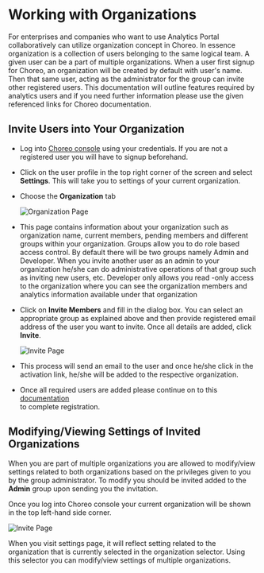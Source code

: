 # Working with Organizations

For enterprises and companies who want to use Analytics Portal collaboratively can utilize organization
 concept in Choreo. In essence organization is a collection of users belonging to the same logical team. A given user
  can be a part of multiple organizations. When a user first signup for Choreo, an organization will be created by
   default with user's name. Then that same user, acting as the administrator for the group can invite other
    registered users. This documentation will outline features required by analytics users and if you need further
     information please use the given referenced links for Choreo documentation.

## Invite Users into Your Organization
    
- Log into [Choreo console](https://console.choreo.dev/login/) using your credentials. If you are not a registered user you will have to signup
 beforehand. 
- Click on the user profile in the top right corner of the screen and select **Settings**. This will take you to
 settings of your current organization.
- Choose the **Organization** tab

  ![Organization Page]({{base_path}}/assets/img/observe/organization-page.png)

- This page contains information about your organization such as organization name, current members, pending members
 and different groups within your organization. Groups allow you to do role based access control. By default there
  will be two groups namely Admin and Developer. When you invite another user as an admin to your organization he/she
   can do administrative operations of that group such as inviting new users, etc. Developer only allows you read
   -only access to the organization where you can see the organization members and analytics information available
    under that organization
- Click on **Invite Members** and fill in the dialog box. You can select an appropriate group as explained above and
 then provide registered email address of the user you want to invite. Once all details are added, click **Invite**.

  ![Invite Page]({{base_path}}/assets/img/observe/invite-dialogue-box.png)

- This process will send an email to the user and once he/she click in the activation link, he/she will be added to the
 respective organization.
- Once all required users are added please continue on to this [documentation]({{base_path}}/observe/api-manager-analytics/configure-analytics/register-for-analytics)  
to complete registration.

## Modifying/Viewing Settings of Invited Organizations
When you are part of multiple organizations you are allowed to modify/view settings related to both
 organizations based on the privileges given to you by the group administrator. To modify you should be invited added
  to the **Admin** group upon sending you the invitation. 
  
Once you log into Choreo console your current organization will be shown in the top left-hand side corner. 

![Invite Page]({{base_path}}/assets/img/observe/organization-selector.png)

When you visit settings page, it will reflect setting related to the organization that is currently selected in
  the organization selector. Using this selector you can modify/view settings of multiple organizations.